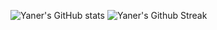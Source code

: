 ![Yaner's GitHub stats](https://github-readme-stats.vercel.app/api?username=yaner-here&show_icons=true&theme=react)
![Yaner's Github Streak](https://github-readme-streak-stats.herokuapp.com/?user=yaner-here&theme=react&date_format=%5BY.%5Dn.j&mode=weekly)
